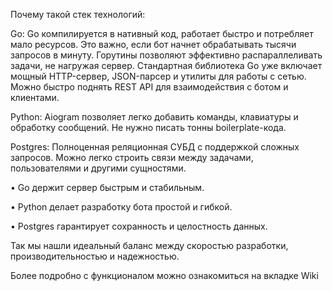 Почему такой стек технологий:

Go:
Go компилируется в нативный код, работает быстро и потребляет мало ресурсов. Это важно, если бот начнет обрабатывать тысячи запросов в минуту. Горутины позволяют эффективно распараллеливать задачи, не нагружая сервер.
Стандартная библиотека Go уже включает мощный HTTP-сервер, JSON-парсер и утилиты для работы с сетью. Можно быстро поднять REST API для взаимодействия с ботом и клиентами.

Python:
Aiogram позволяет легко добавить команды, клавиатуры и обработку сообщений. Не нужно писать тонны boilerplate-кода.


Postgres:
Полноценная реляционная СУБД с поддержкой сложных запросов. 
Можно легко строить связи между задачами, пользователями и другими сущностями.


• Go держит сервер быстрым и стабильным.

• Python делает разработку бота простой и гибкой.

• Postgres гарантирует сохранность и целостность данных.

Так мы нашли идеальный баланс между скоростью разработки, производительностью и надежностью.

Более подробно с функционалом можно ознакомиться на вкладке Wiki
